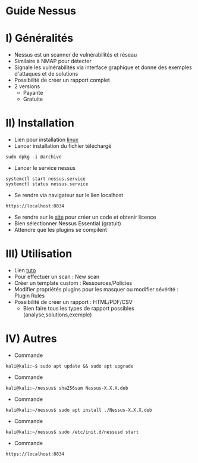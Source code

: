 # Guide Nessus

# I) Généralités
* Nessus est un scanner de vulnérabilités et réseau
* Similaire à NMAP pour détecter 
* Signale les vulnérabilités via interface graphique et donne des exemples d'attaques et de solutions
* Possibilité de créer un rapport complet
* 2 versions
	* Payante
	* Gratuite

# II) Installation
* Lien pour installation [linux](https://www.tenable.com/downloads/nessus?loginAttempted=true)
* Lancer installation du fichier téléchargé
```
sudo dpkg -i @archive
```
* Lancer le service nessus
```
systemctl start nessus.service
systemctl status nessus.service
```
* Se rendre via navigateur sur le lien localhost
```
https://localhost:8834
```
* Se rendre sur le [site](https://www.tenable.com/products/nessus/nessus-essentials) pour créer un code et obtenir licence 
* Bien sélectionner Nessus Essential (gratuit)
* Attendre que les plugins se compilent
# III) Utilisation
* Lien [tuto](https://www.youtube.com/watch?v=WG6QbEpfs2Q)
* Pour effectuer un scan : New scan 
* Créer un template custom : Ressources/Policies
* Modifier propriétés plugins pour les masquer ou modifier sévérité :  Plugin Rules
* Possibilité de créer un rapport : HTML/PDF/CSV
	* Bien faire tous les types de rapport possibles (analyse,solutions,exemple)

# IV) Autres 
* Commande 
```
kali@kali:~$ sudo apt update && sudo apt upgrade
```
* Commande 
```
kali@kali:~/nessus$ sha256sum Nessus-X.X.X.deb
```
* Commande 
```
kali@kali:~/nessus$ sudo apt install ./Nessus-X.X.X.deb
```
* Commande 
```
kali@kali:~/nessus$ sudo /etc/init.d/nessusd start
```
* Commande 
```
https://localhost:8834
```